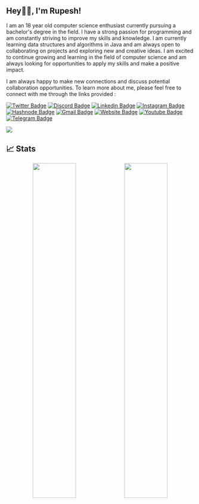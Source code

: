 ## Hey👋🏻, I'm Rupesh!

I am an 18 year old computer science enthusiast currently pursuing a bachelor's degree in the field. I have a strong passion for programming and am constantly striving to improve my skills and knowledge. I am currently learning data structures and algorithms in Java and am always open to collaborating on projects and exploring new and creative ideas. I am excited to continue growing and learning in the field of computer science and am always looking for opportunities to apply my skills and make a positive impact.

I am always happy to make new connections and discuss potential collaboration opportunities. To learn more about me, please feel free to connect with me through the links provided :

[![Twitter Badge](https://img.shields.io/badge/-rupeshtwt-blue?style=flat-square&logo=twitter&logoColor=white&link=https://twitter.com/rupeshtwt/)](https://twitter.com/rupeshtwt)
[![Discord Badge](https://img.shields.io/badge/-rupeshexe-grey?style=flat-square&logo=discord&logoColor=blue&link=https://discord.com/users/rupeshexe#9451)](https://discord.com/users/rupeshexe#9451)
[![Linkedin Badge](https://img.shields.io/badge/-rupeshexe-blue?style=flat-square&logo=Linkedin&logoColor=white&link=https://www.linkedin.com/in/rupeshexe/)](https://www.linkedin.com/in/rupeshexe/)
[![Instagram Badge](https://img.shields.io/badge/-rupeshexe-purple?style=flat-square&logo=instagram&logoColor=white&link=https://instagram.com/rupeshexe/)](https://instagram.com/rupeshexe)
[![Hashnode Badge](https://img.shields.io/badge/-@rupeshexe-03a57a?style=flat-square&labelColor=000000&logo=Hashnode&link=https://rupeshexe.hashnode.dev/)](https://rupeshexe.hashnode.dev/)
[![Gmail Badge](https://img.shields.io/badge/-contactrupeshdubey@gmail.com-c14438?style=flat-square&logo=Gmail&logoColor=white&link=mailto:contactrupeshdubey@gmail.com)](mailto:contactrupeshdubey@gmail.com)
[![Website Badge](https://img.shields.io/badge/-Portfolio%20Website-black?style=flat-square&logo=google&link=https://rupeshexe.github.io/)](https://rupeshexe.github.io/)
[![Youtube Badge](https://img.shields.io/badge/-rupeshexe-darkred?style=flat-square&logo=youtube&logoColor=white&link=https://www.youtube.com/@rupeshexe)](https://www.youtube.com/@rupeshexe)
[![Telegram Badge](https://img.shields.io/badge/-rupeshchatbot-lightblue?style=flat-square&logo=telegram&logoColor=blue&link=https://t.me/rupeshchatbot)](https://t.me/rupeshchatbot)

<img src="https://github-readme-activity-graph.cyclic.app/graph?username=rupeshexe&theme=tokyo-night">

## 📈 Stats

<p align="center">
	
  <img width="48%" src="https://github-readme-stats.vercel.app/api?username=rupeshexe&show_icons=true&theme=tokyonight" />
  <img width="48%" src="https://github-readme-streak-stats.herokuapp.com/?user=rupeshexe&theme=tokyonight" />
</p>
